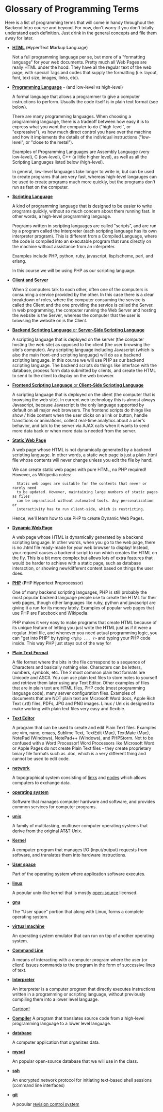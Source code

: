 Glossary of Programming Terms
=============================

Here is a list of programming terms that will come in handy
throughout the Backend Intro course and beyond.  For now,
don't worry if you don't totally understand each definition.
Just drink in the general concepts and file them away for later.  

* **[HTML](https://en.wikipedia.org/wiki/HTML)** (**H**yper**T**ext **M**arkup **L**anguage)

    Not a full programming language per se, but more of a "formatting language"
    for your web documents.  Pretty much all Web Pages are really HTML
    under the hood.  They have all the regular text of the web page,
    with special Tags and codes that supply the formatting (i.e. layout,
    font, text size, images, links, etc).

* **[Programming Language](https://en.wikipedia.org/wiki/Programming_language)** - (and low-level vs high-level)

    A formal language that allows a programmer to give a computer instructions to perform.
    Usually the code itself is in plain text format (see below).

    There are many programming languages.  When choosing a programming language, there is a
    tradeoff between how easy it is to express what you want the computer to do ("high-level",
    or "expressive"), vs how much direct control you have over the machine and how it
    implements the details of the individual instructions ("low-level", or "close to the metal").

    Examples of Programming Languages are Assembly Language (very low-level), C (low-level),
    C++ (a little higher level), as well as all the Scripting Languages listed below (high-level).

    In general, low-level languages take longer to write in, but can be used to create programs
    that are very fast, whereas high-level langauges can be used to create programs much more
    quickly, but the programs don't run as fast on the computer.

* **[Scripting Language](https://en.wikipedia.org/wiki/Scripting_language)**

    A kind of programming language that is designed to be easier to write programs quickly, without
    so much concern about them running fast.  In other words, a high-level programming language.

    Programs written in scripting languages are called "scripts", and are run by a program called
    the Interpreter (each scripting language has its own interpreter program).  This is different
    from a Compiled Language, where the code is compiled into an executable program that runs
    directly on the machine without assistance from an interpreter.

    Examples include PHP, python, ruby, javascript, lisp/scheme, perl, and erlang.

    In this course we will be using PHP as our scripting language.

* **[Client and Server](https://en.wikipedia.org/wiki/Client%E2%80%93server_model)**

    When 2 computers talk to each other, often one of the computers is consuming a service
    provided by the other.  In this case there is a clear breakdown of roles, where the computer
    consuming the service is called the Client and the one providing the service is called the Server.
    In web programming, the computer running the Web Server and hosting the website is the Server,
    whereas the computer that the user is browsing the website on is the Client.

* [**Backend Scripting Language** or **Server-Side Scripting Language**](https://en.wikipedia.org/wiki/Server-side_scripting)

    A scripting language that is deployed on the server (the computer hosting the web site)
    as opposed to the client (the user browsing the site's computer).  Any scripting language
    including Javascript (which is also the main front-end scripting language) will do as a
    backend scripting language.  In this course we will use PHP as our backend scripting language.
    The backend scripts do things like interface with the database, process form data submitted
    by clients, and create the HTML to send to the client to display on the web browser.

* [**Frontend Scripting Language** or **Client-Side Scripting Language**](https://en.wikipedia.org/wiki/Client-side_scripting)

    A scripting language that is deployed on the client (the computer that is browsing the web
    site).  In current web technology this is almost always Javascript, because Javascript
    is the only language supported by default on all major web browsers.  The frontend scripts
    do things like show / hide content when the user clicks on a link or button, handle transitions
    or animations, collect real-time analytics about a user's behavior, and talk to the server via
    AJAX calls when it wants to send more data back or when more data is needed from the server.
    

* **[Static Web Page](https://en.wikipedia.org/wiki/Static_web_page)**

    A web page whose HTML is not dynamically generated by a backend scripting language.  In other
    words, a static web page is just a plain .html file whose contents will never change unless you
    edit the file by hand.

    We can create static web pages with pure HTML, no PHP required!  However, as Wikipedia notes:

        Static web pages are suitable for the contents that never or rarely need
        to be updated. However, maintaining large numbers of static pages as files
        can be impractical without automated tools. Any personalization or
        interactivity has to run client-side, which is restricting.

    Hence, we'll learn how to use PHP to create Dynamic Web Pages.


* **[Dynamic Web Page](https://en.wikipedia.org/wiki/Dynamic_web_page)**

    A web page whose HTML is dynamically generated by a backend scripting language.  In other words,
    when you go to the web page, there is no .html file ready-made for your web browser to display!
    Instead, your request causes a backend script to run which creates the HTML on the fly.  This
    is a bit more complex but allows lots of extra features that would be harder to achieve with
    a static page, such as database interaction, or showing new/different content based on things
    the user does.


* [**PHP**](https://en.wikipedia.org/wiki/PHP) (**P**HP **H**ypertext **P**reprocessor)

    One of many backend scripting languages, PHP is still probably the most popular backend language
    people use to create the HTML for their web pages, though other languages like ruby, python
    and javascript are giving it a run for its money lately.  Examples of popular web pages that use
    PHP are Facebook and Wikipedia.

    PHP makes it very easy to make programs that create HTML because of its unique feature of letting
    you just write the HTML just as if it were a regular .html file, and whenever you need actual
    programming logic, you can "get into PHP" by typing `<?php ... ?>` and typing your PHP code inside.
    This way PHP just stays out of the way for 

* [**Plain Text Format**](https://en.wikipedia.org/wiki/Plain_text)

    A file format where the bits in the file correspond to a sequence of Characters and basically
    nothing else.  Characters can be letters, numbers, symbols, etc.  The 2 most common plain text
    formats are Unicode and ASCII.  You can use plain text files to store notes to yourself and
    retrieve them later using any Text Editor.  Other examples of files that are in plain text are
    HTML files, PHP code (most programming language code), many server configuration files.
    Examples of documents that are NOT plain text are Microsoft Word docs, Apple Rich Text (.rtf)
    files, PDFs, JPG and PNG images.  Linux / Unix is designed to make working with plain text files
    very easy and flexible.

* [**Text Editor**](https://en.wikipedia.org/wiki/Text_editor)

    A program that can be used to create and edit Plain Text files.  Examples are vim, nano, emacs,
    Sublime Text, TextEdit (Mac), TextMate (Mac), NotePad (Windows), NotePad++ (Windows), and PHPStorm.
    Not to be confused with a Word Processor!  Word Processors like Microsoft Word or Apple Pages
    do not create Plain Text files - they create proprietary binary file formats such as .doc, which
    is a very different thing and cannot be used to edit code.

* [**network**](https://en.wikipedia.org/wiki/Computer_network)

    A topographical system consisting of [links](https://en.wikipedia.org/wiki/Data_link) and [nodes](https://en.wikipedia.org/wiki/Node_(networking)) which allows computers to exchange data.
    
* [**operating system**](https://en.wikipedia.org/wiki/Operating_system)

    Software that manages computer hardware and software, and provides common services for computer programs.

* [**unix**](https://en.wikipedia.org/wiki/Unix)

    A family of multitasking, multiuser computer operating systems that derive from the original AT&T Unix.

* [**Kernel**](https://en.wikipedia.org/wiki/Kernel_(operating_system))

    A computer program that manages I/O (input/output) requests from software, and translates them into hardware instructions.

* [**User space**](https://en.wikipedia.org/wiki/User_space)

    Part of the operating system where application software executes.

* [**linux**](https://en.wikipedia.org/wiki/Linux)

    A popular unix-like kernel that is mostly [open-source](https://en.wikipedia.org/wiki/Open_source) licensed. 
    
* [**gnu**](https://en.wikipedia.org/wiki/GNU)

    The "User space" portion that along with Linux, forms a complete operating system.
    
* [**virtual machine**](https://en.wikipedia.org/wiki/Virtual_machine)
    
    An operating system emulator that can run on top of another operating system.

* [**Command Line**](https://en.wikipedia.org/wiki/Command-line_interface)

    A means of interacting with a computer program where the user (or client) issues commands to the program in the form of successive lines of text.
    
* [**Interpreter**](https://en.wikipedia.org/wiki/Interpreter_(computing))

    An interpreter is a computer program that directly executes instructions written in a programming or scripting language, without previously compiling them into a lower level language.

    [Cartoon!](https://www.youtube.com/watch?v=_C5AHaS1mOA)
    
* [**Compiler**](https://en.wikipedia.org/wiki/Compiler)
    A program that translates source code from a high-level programming language to a lower level language.

* [**database**](https://en.wikipedia.org/wiki/Database)
    
    A computer application that organizes data.

* [**mysql**](https://en.wikipedia.org/wiki/MySQL)

    An popular open-source database that we will use in the class.
    
* [**ssh**](https://en.wikipedia.org/wiki/Secure_Shell)

    An encrypted network protocol for initiating text-based shell sessions (command line interfaces)
    
* [**git**](https://en.wikipedia.org/wiki/Git_(software))

    A popular [revision control system](https://en.wikipedia.org/wiki/Distributed_version_control)
